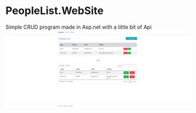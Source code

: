 # PeopleList.WebSite
Simple CRUD program made in Asp.net with a little bit of Api
![Preview](https://github.com/Bekithemba-Mdluli/PeopleList.WebSite/blob/master/PeopleList/wwwroot/images/Screenshot.png)


